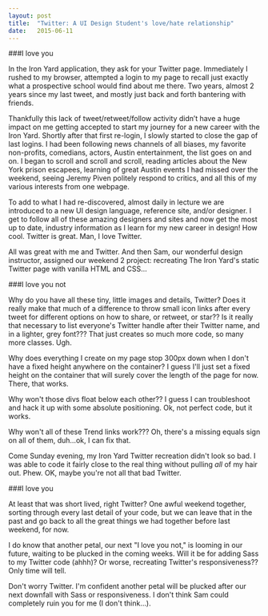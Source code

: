 ```yaml
---
layout: post
title:  "Twitter: A UI Design Student's love/hate relationship"
date:   2015-06-11
---
```


###I love you

In the Iron Yard application, they ask for your Twitter page. Immediately I rushed to my browser, attempted a login to my page to recall just exactly what a prospective school would find about me there. Two years, almost 2 years since my last tweet, and mostly just back and forth bantering with friends. 
	
Thankfully this lack of tweet/retweet/follow activity didn’t have a huge impact on me getting accepted to start my journey for a new career with the Iron Yard. Shortly after that first re-login, I slowly started to close the gap of last logins. I had been following news channels of all biases, my favorite non-profits, comedians, actors, Austin entertainment, the list goes on and on. I began to scroll and scroll and scroll, reading articles about the New York prison escapees, learning of great Austin events I had missed over the weekend, seeing Jeremy Piven politely respond to critics, and all this of my various interests from one webpage.
	
To add to what I had re-discovered, almost daily in lecture we are introduced to a new UI design language, reference site, and/or designer. I get to follow all of these amazing designers and sites and now get the most up to date, industry information as I learn for my new career in design! How cool. Twitter is great. Man, I love Twitter.
	
All was great with me and Twitter. And then Sam, our wonderful design instructor, assigned our weekend 2 project: recreating The Iron Yard's static Twitter page with vanilla HTML and CSS…
	
###I love you not

Why do you have all these tiny, little images and details, Twitter? Does it really make that much of a difference to throw small icon links after every tweet for different options on how to share, or retweet, or star?? Is it really that necessary to list everyone's Twitter handle after their Twitter name, and in a lighter, grey font??? That just creates so much more code, so many more classes. Ugh.
	
Why does everything I create on my page stop 300px down when I don't have a fixed height anywhere on the container?  I guess I'll just set a fixed height on the container that will surely cover the length of the page for now. There, that works. 
	
Why won't those divs float below each other?? I guess I can troubleshoot and hack it up with some absolute positioning. Ok, not perfect code, but it works.
	
Why won't all of these Trend links work??? Oh, there's a missing equals sign on all of them, duh…ok, I can fix that. 
	
Come Sunday evening, my Iron Yard Twitter recreation didn't look so bad. I was able to code it fairly close to the real thing without pulling _all_ of my hair out. Phew. OK, maybe you're not all that bad Twitter.
	
###I love you

At least that was short lived, right Twitter? One awful weekend together, sorting through every last detail of your code, but we can leave that in the past and go back to all the great things we had together before last weekend, for now. 
	
I do know that another petal, our next "I love you not," is looming in our future, waiting to be plucked in the coming weeks. Will it be for adding Sass to my Twitter code (ahhh)? Or worse, recreating Twitter's responsiveness?? Only time will tell.
	
Don't worry Twitter. I'm confident another petal will be plucked after our next downfall with Sass or responsiveness. I don't think Sam could completely ruin you for me (I don't think…).